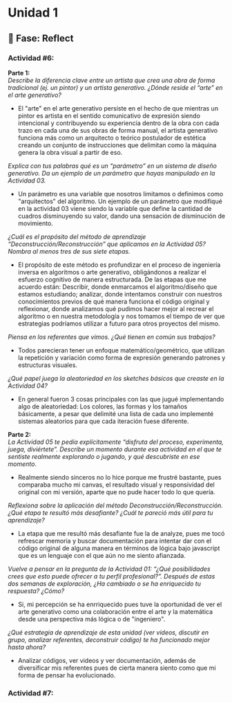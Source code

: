 # Unidad 1

## 🤔 Fase: Reflect

### Actividad #6:

**Parte 1:**  
_Describe la diferencia clave entre un artista que crea una obra de forma tradicional (ej. un pintor) y un artista generativo. ¿Dónde reside el “arte” en el arte generativo?_
- El "arte" en el arte generativo persiste en el hecho de que mientras un pintor es artista en el sentido comunicativo de expresión siendo intencional y contribuyendo su experiencia dentro de la obra con cada trazo en cada una de sus obras de forma manual, el artista generativo funciona más como un arquitecto o teórico postulador de estética creando un conjunto de instrucciones que delimitan como la máquina genera la obra visual a partir de eso.

_Explica con tus palabras qué es un “parámetro” en un sistema de diseño generativo. Da un ejemplo de un parámetro que hayas manipulado en la Actividad 03._  
- Un parámetro es una variable que nosotros limitamos o definimos como "arquitectos" del algoritmo. Un ejemplo de un parámetro que modifiqué en la actividad 03 viene siendo la variable que define la cantidad de cuadros disminuyendo su valor, dando una sensación de disminución de movimiento.

_¿Cuál es el propósito del método de aprendizaje “Deconstrucción/Reconstrucción” que aplicamos en la Actividad 05? Nombra al menos tres de sus siete etapas._  
- El propósito de este método es profundizar en el proceso de ingeniería inversa en algoritmos o arte generativo, obligándonos a realizar el esfuerzo cognitivo de manera estructurada. De las etapas que me acuerdo están: Describir, donde enmarcamos el algoritmo/diseño que estamos estudiando; analizar, donde intentamos construir con nuestros conocimientos previos de qué manera funciona el código original y reflexionar, donde analizamos qué pudimos hacer mejor al recrear el algoritmo o en nuestra metodología y nos tomamos el tiempo de ver que estrategias podríamos utilizar a futuro para otros proyectos del mismo.

_Piensa en los referentes que vimos. ¿Qué tienen en común sus trabajos?_
- Todos parecieran tener un enfoque matemático/geométrico, que utilizan la repetición y variación como forma de expresión generando patrones y estructuras visuales.

_¿Qué papel juega la aleatoriedad en los sketches básicos que creaste en la Actividad 04?_
- En general fueron 3 cosas principales con las que jugué implementando algo de aleatoriedad: Los colores, las formas y los tamaños básicamente, a pesar que delimité una lista de cada uno implementé sistemas aleatorios para que cada iteración fuese diferente.  
  
**Parte 2:**  
_La Actividad 05 te pedía explícitamente “disfruta del proceso, experimenta, juega, diviértete”. Describe un momento durante esa actividad en el que te sentiste realmente explorando o jugando, y qué descubriste en ese momento._
- Realmente siendo sinceros no lo hice porque me frustré bastante, pues comparaba mucho mi canvas, el resultado visual y responsividad del original con mi versión, aparte que no pude hacer todo lo que quería.

_Reflexiona sobre la aplicación del método Deconstrucción/Reconstrucción. ¿Qué etapa te resultó más desafiante? ¿Cuál te pareció más útil para tu aprendizaje?_
- La etapa que me resultó más desafiante fue la de analyze, pues me tocó refrescar memoria y buscar documentación para intentar dar con el código original de alguna manera en términos de lógica bajo javascript que es un lenguaje con el que aún no me siento afianzada.

_Vuelve a pensar en la pregunta de la Actividad 01: “¿Qué posibilidades crees que esto puede ofrecer a tu perfil profesional?”. Después de estas dos semanas de exploración, ¿Ha cambiado o se ha enriquecido tu respuesta? ¿Cómo?_
- Si, mi percepción se ha enrriquecido pues tuve la oportunidad de ver el arte generativo como una colaboración entre el arte y la matemática desde una perspectiva más lógica o de "ingeniero".

_¿Qué estrategia de aprendizaje de esta unidad (ver videos, discutir en grupo, analizar referentes, deconstruir código) te ha funcionado mejor hasta ahora?_
- Analizar códigos, ver videos y ver documentación, además de diversificar mis referentes pues de cierta manera siento como que mi forma de pensar ha evolucionado.

### Actividad #7:


